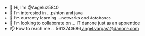 - 👋 Hi, I’m @Angeluz5840
- 👀 I’m interested in ...pyhton and java
- 🌱 I’m currently learning ...networks and databases
- 💞️ I’m looking to collaborate on ... IT danone just as an apprentice
- 📫 How to reach me ... 5613740686,angel.vargas1@danone.com

<!---
Angeluz5840/Angeluz5840 is a ✨ special ✨ repository because its `README.md` (this file) appears on your GitHub profile.
You can click the Preview link to take a look at your changes.
--->
